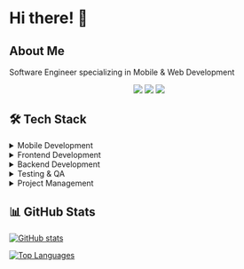 # Hi there! 👋

## About Me
Software Engineer specializing in Mobile & Web Development

<div align="center">
  <img src="https://img.shields.io/badge/Mobile-Development-blue"/>
  <img src="https://img.shields.io/badge/Web-Development-green"/>
  <img src="https://img.shields.io/badge/Full%20Stack-Developer-red"/>
</div>

## 🛠 Tech Stack

<details>
<summary>Mobile Development</summary>

![React Native](https://img.shields.io/badge/React_Native-20232A?style=for-the-badge&logo=react&logoColor=61DAFB)
![Ionic](https://img.shields.io/badge/Ionic-3880FF?style=for-the-badge&logo=ionic&logoColor=white)
![Capacitor](https://img.shields.io/badge/Capacitor-119EFF?style=for-the-badge&logo=Capacitor&logoColor=white)
![Cordova](https://img.shields.io/badge/Cordova-35434F?style=for-the-badge&logo=apache-cordova&logoColor=E8E8E8)
</details>

<details>
<summary>Frontend Development</summary>

![React](https://img.shields.io/badge/React-20232A?style=for-the-badge&logo=react&logoColor=61DAFB)
![Next.js](https://img.shields.io/badge/Next.js-000000?style=for-the-badge&logo=next.js&logoColor=white)
![Angular](https://img.shields.io/badge/Angular-DD0031?style=for-the-badge&logo=angular&logoColor=white)
![Remix](https://img.shields.io/badge/Remix-000000?style=for-the-badge&logo=remix&logoColor=white)
</details>

<details>
<summary>Backend Development</summary>

![Node.js](https://img.shields.io/badge/Node.js-339933?style=for-the-badge&logo=node.js&logoColor=white)
![Express.js](https://img.shields.io/badge/Express.js-000000?style=for-the-badge&logo=express&logoColor=white)
![Django](https://img.shields.io/badge/Django-092E20?style=for-the-badge&logo=django&logoColor=white)
![GraphQL](https://img.shields.io/badge/GraphQL-E10098?style=for-the-badge&logo=graphql&logoColor=white)
![NestJS](https://img.shields.io/badge/NestJS-E0234E?style=for-the-badge&logo=nestjs&logoColor=white)
</details>

<details>
<summary>Testing & QA</summary>

![Postman](https://img.shields.io/badge/Postman-FF6C37?style=for-the-badge&logo=postman&logoColor=white)
![Insomnia](https://img.shields.io/badge/Insomnia-5849BE?style=for-the-badge&logo=insomnia&logoColor=white)
![Selenium](https://img.shields.io/badge/Selenium-43B02A?style=for-the-badge&logo=selenium&logoColor=white)
![TestRail](https://img.shields.io/badge/TestRail-65C179?style=for-the-badge&logo=test-rail&logoColor=white)
</details>

<details>
<summary>Project Management</summary>

![Jira](https://img.shields.io/badge/Jira-0052CC?style=for-the-badge&logo=jira&logoColor=white)
![Linear](https://img.shields.io/badge/Linear-5E6AD2?style=for-the-badge&logo=linear&logoColor=white)
![ClickUp](https://img.shields.io/badge/ClickUp-7B68EE?style=for-the-badge&logo=clickup&logoColor=white)
[![Harlok's WakaTime stats](https://github-readme-stats.vercel.app/api/wakatime?username=ffflabs)](https://github.com/anuraghazra/github-readme-stats)
![Zoho](https://img.shields.io/badge/Zoho-C01F27?style=for-the-badge&logo=zoho&logoColor=white)
</details>


## 📊 GitHub Stats

[![GitHub stats](https://github-readme-stats-git-masterrstaa-rickstaa.vercel.app/api?username=muhammadalizkhan&show_icons=true&theme=radical)](https://github.com/anuraghazra/github-readme-stats)

[![Top Languages](https://github-readme-stats-git-masterrstaa-rickstaa.vercel.app/api/top-langs/?username=muhammadalizkhan&layout=compact&theme=radical)](https://github.com/anuraghazra/github-readme-stats)
